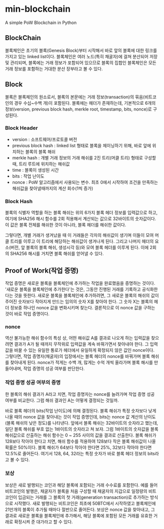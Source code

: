 # min-blockchain
A simple PoW Blockchain in Python

## BlockChain
블록체인은 초기의 블록(Genesis Block)부터 시작해서 바로 앞의 블록에 대한 링크를 가지고 있는 linked list이다. 블록체인은 여러 노드(특히 채굴자)에 걸쳐 분산되어 저장 및 관리되며, 블록에는 거래 정보가 포함되어 있으므로 블록의 집합인 블록체인은 모든 거래 정보를 포함하는 거대한 분산 장부라고 볼 수 있다.

## Block
블록은 블록체인의 원소로서, 블록의 본문에는 거래 정보(transaction)의 묶음(비트코인의 경우 수십~수백 개)이 포함된다. 블록에는 헤더가 존재하는데, 기본적으로 6개의 정보(version, previous block hash, merkle root, timestamp, bits, nonce)로 구성된다.
### Block Header
- version : 소프트웨어/프로토콜 버전
- previous block hash : linked list 형태로 블록을 체이닝하기 위해, 바로 앞에 위치하는 블록의 블록 해쉬
- merkle hash : 개별 거래 정보의 거래 해쉬를 2진 트리(머클 트리) 형태로 구성할 때, 트리 루트에 위치하는 해쉬값
- time : 블록이 생성된 시간
- bits : 작업 난이도
- nonce : PoW 알고리즘에서 사용되는 변수. 최초 0에서 시작하여 조건을 만족하는 해쉬값을 찾아낼때까지의 계산 회수(1씩 증가)
### Block Hash
블록의 식별자 역할을 하는 블록 해쉬는 위의 6가지 블록 헤더 정보를 입력값으로 하고, 여기에 SHA256 해시 함수를 2회 적용해서 계산되는 값으로 32바이트의 숫자값이다. 이 값은 블록 전체를 해쉬한 것이 아니라, 블록 헤더를 해쉬한 값이다.

그렇다면, 개별 거래가 생겨났을 때 이 거래들은 각자의 해쉬값이 생기며 이들이 모여 머클 트리를 이루고 이 트리에 해당하는 해쉬값이 생겨나게 된다. 그리고 나머지 헤더의 요소(버전, 앞 블록의 블록 해쉬, 생성시각 등)와 모여 블록 헤더를 이루게 된다. 이에 2회의 SHA256 해시를 거치면 블록 해쉬를 얻어낼 수 있다.

## Proof of Work(작업 증명)
작업 증명은 새로운 블록을 블록체인에 추가하는 작업을 완료했음을 증명하는 것이다. '새로운 블록을 블록체인에 추가한다'는 것은, 그동안 진행된 거래를 기록하고 공식화한다는 것을 뜻한다. 새로운 블록을 블록체인에 추가하려면, 그 새로운 블록의 해쉬의 값이 주어진 숫자보다 작아지게 만드는 임의의 숫자 X를 찾아야 한다. 그 숫자 X는 블록의 헤더 정보중 하나인 nonce 값을 변화시키며 찾는다. 결론적으로 이 nonce 값을 구하는 것이 바로 작업 증명이다.
### nonce
역산 불가능한 해쉬 함수의 특성 상, 어떤 해쉬값 A를 결과로 나오게 하는 입력값을 찾으려면 결과가 A가 될 때까지 무작위로 입력값을 계속 바꿔가면서 찾아내야 한다. 그 입력 값을 바꿀 수 있는 유일한 통로가 헤더에서 유일하게 확정되지 않은 값인 nonce이다. 그렇다면, 작업 증명자(채굴자)의 입장에서는 블록 헤더의 nonce를 바꿔가며 블록 해쉬를 찾아내게 된다. nonce가 적게는 수백 개, 많게는 수억 개씩 올라가며 블록 해시를 만들어내며, 작업 증명의 성공 여부를 판단한다.
### 작업 증명 성공 여부의 증명
한 블록의 해쉬 결과가 A라고 치면, 작업 증명자는 nonce를 늘려가며 작업 증명 성공 여부를 비교한다. 그럼 해쉬 결과인 A는 어떻게 결정되는 것일까.

바로 블록 헤더의 bits(작업 난이도)에 의해 결정된다. 블록 해쉬가 특정 숫자보다 낮게 나올 때의 nonce 값을 찾아내는 것이 작업 증명인데, bits는 nonce 값 계산의 난이도(블록 해쉬의 낮은 정도)를 나타낸다. 앞에서 블록 해쉬는 32바이트의 숫자라고 했는데, 일단 블록 해쉬를 부호 없는 1바이트의 숫자라고 쳐 보자. 그럼 1바이트의 숫자값을 블록 해쉬값으로 산출하는 해쉬 함수는 0 ~ 255 사이의 값을 결과로 산출한다. 블록 해쉬가 128보다 작아야 한다고 치면, 해쉬 함수를 적용하여 128보다 작은 블록 해쉬값이 나올 확률은 50%이다. 블록 해쉬가 64보다 작아야 한다면 25%, 32보다 작아야 한다면 12.5%로 줄어든다. 여기서 128, 64, 32라는 특정 숫자가 바로 블록 헤더 정보의 bits라고 볼 수 있다.
### 보상
보상은 새로 발행되는 코인과 해당 블록에 포함되는 거래 수수료를 포함한다. 예를 들어 비트코인의 발행은, 채굴자가 블록을 처음 구성할 때 채굴자의 지갑으로 일정량의 비트코인이 입금되는 거래를 그 블록의 첫 거래(generation transaction)로 추가하는 방식으로 시작했다. 새로 발행되는 비트코인은 최초에 50BTC에서 시작하였고 블록체인에 21만개의 블록이 추가될 때마다 절반으로 줄어든다. 보상은 nonce 값을 찾아내고, 그 결과로 새로운 블록을 블록체인에 추가해서, 해당 블록에 포함된 모든 거래를 유효한 거래로 확정시켜 준 대가라고 할 수 있다. 
